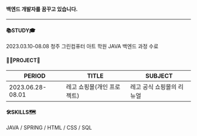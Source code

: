 #### 백엔드 개발자를 꿈꾸고 있습니다.
---

#### 📚STUDY🎓
2023.03.10-08.08 청주 그린컴퓨터 아트 학원 JAVA 백엔드 과정 수료

#### 👷🏻PROJECT🚧
|PERIOD|TITLE|SUBJECT|
|-----|-----|-----|
|2023.06.28-08.01|레고 쇼핑몰(개인 프로젝트)|레고 공식 쇼핑몰의 리뉴얼|

#### 🛠SKILLS🗺️
JAVA / SPRING / HTML / CSS / SQL

